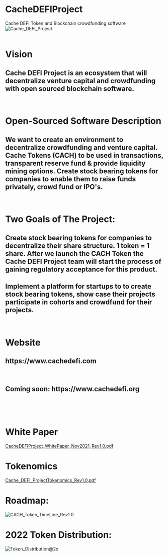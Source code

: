 # CacheDEFIProject
Cache DEFI Token and Blockchain crowdfunding software
<br>
![Cache_DEFI_Project](https://user-images.githubusercontent.com/87903773/145837377-b0b7d719-519b-4ada-bf64-76f5a64c64d8.png)
<br><br>
# Vision 
<h2>Cache DEFI Project is an ecosystem that will decentralize venture capital and crowdfunding with open sourced blockchain software.</h2>
<br>
<h1> Open-Sourced Software Description </h1>
<h2>We want to create an environment to decentralize crowdfunding and venture capital. Cache Tokens (CACH) to be used in transactions, transparent reserve fund & provide liquidity mining options. Create stock bearing tokens for companies to enable them to raise funds privately, crowd fund or IPO's.</h2>
<br>
<h1>Two Goals of The Project:</h1>
<h2>Create stock bearing tokens for companies to decentralize their share structure. 1 token = 1 share. After we launch the CACH Token the Cache DEFI Project team will start the process of gaining regulatory acceptance for this product.</h2>
<h2>Implement a platform for startups to to create stock bearing tokens, show case their projects participate in cohorts and crowdfund for their projects. </h2><br>
<h1> Website </h1>
<h2>https://www.cachedefi.com</h2>
<br>
<h2>Coming soon: https://www.cachedefi.org</h2>
<br>
<br>
<br>

# White Paper 
[CacheDEFIProject_WhitePaper_Nov2021_Rev1.0.pdf](https://github.com/ShaneCalderDuckyA50/CacheDEFIProject/files/7694801/CacheDEFIProject_WhitePaper_Nov2021_Rev1.0.pdf)
<br>

# Tokenomics
[Cache_DEFI_ProjectTokenomics_Rev1.0.pdf](https://github.com/ShaneCalderDuckyA50/CacheDEFIProject/files/7694802/Cache_DEFI_ProjectTokenomics_Rev1.0.pdf)
<br>

# Roadmap:
![CACH_Token_TimeLine_Rev1 0](https://user-images.githubusercontent.com/87903773/145624497-ed242d97-ea08-449f-8f77-602b3a42af4c.png)
<br>

# 2022 Token Distribution:
![Token_Distribution@2x](https://user-images.githubusercontent.com/87903773/145624627-1300b54d-1753-4e92-9c73-6eb3d615fe08.png)
<br>






